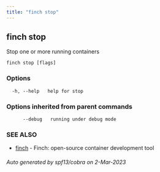 ```yaml
---
title: "finch stop"
---
```

## finch stop

Stop one or more running containers

```
finch stop [flags]
```

### Options

```
  -h, --help   help for stop
```

### Options inherited from parent commands

```
      --debug   running under debug mode
```

### SEE ALSO

* [finch](../finch/)	 - Finch: open-source container development tool

###### Auto generated by spf13/cobra on 2-Mar-2023
